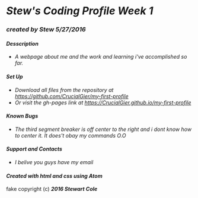 # _Stew's Coding Profile Week 1_

### _created by Stew 5/27/2016_

#### _Desscription_

* _A webpage about me and the work and learning i've accomplished so far._

#### _Set Up_

* _Download all files from the repository at https://github.com/CrucialGier/my-first-profile_
* _Or visit the gh-pages link at https://CrucialGier.github.io/my-first-profile_

#### _Known Bugs_

* _The third segment breaker is off center to the right and i dont know how to center it. It does't obay my commands O.O_

#### _Support and Contacts_

* _I belive you guys have my email_

#### _Created with html and css using Atom_

fake copyright (c) **_2016 Stewart Cole_**
